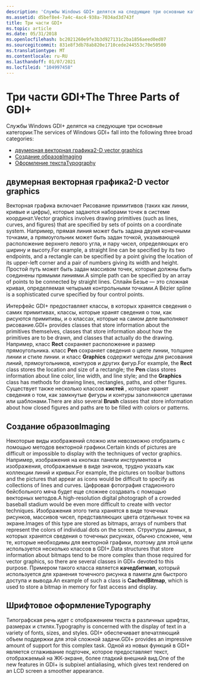```yaml
---
description: 'Службы Windows GDI+ делятся на следующие три основные категории:'
ms.assetid: d5bef8e4-7a4c-4ac4-938a-7034ad3d743f
title: Три части GDI+
ms.topic: article
ms.date: 05/31/2018
ms.openlocfilehash: bc2021260e9fe3b3d927131c2ba1856aeed0ed07
ms.sourcegitcommit: 831e8f3db78ab820e1710cede244553c70e50500
ms.translationtype: MT
ms.contentlocale: ru-RU
ms.lasthandoff: 01/07/2021
ms.locfileid: "104997458"
---
```

# <a name="the-three-parts-of-gdi"></a><span data-ttu-id="18aa0-103">Три части GDI+</span><span class="sxs-lookup"><span data-stu-id="18aa0-103">The Three Parts of GDI+</span></span>

<span data-ttu-id="18aa0-104">Службы Windows GDI+ делятся на следующие три основные категории:</span><span class="sxs-lookup"><span data-stu-id="18aa0-104">The services of Windows GDI+ fall into the following three broad categories:</span></span>

-   [<span data-ttu-id="18aa0-105">двумерная векторная графика</span><span class="sxs-lookup"><span data-stu-id="18aa0-105">2-D vector graphics</span></span>](#2-d-vector-graphics)
-   [<span data-ttu-id="18aa0-106">Создание образов</span><span class="sxs-lookup"><span data-stu-id="18aa0-106">Imaging</span></span>](#imaging)
-   [<span data-ttu-id="18aa0-107">Оформление текста</span><span class="sxs-lookup"><span data-stu-id="18aa0-107">Typography</span></span>](#typography)

## <a name="2-d-vector-graphics"></a><span data-ttu-id="18aa0-108">двумерная векторная графика</span><span class="sxs-lookup"><span data-stu-id="18aa0-108">2-D vector graphics</span></span>

<span data-ttu-id="18aa0-109">Векторная графика включает Рисование примитивов (таких как линии, кривые и цифры), которые задаются наборами точек в системе координат.</span><span class="sxs-lookup"><span data-stu-id="18aa0-109">Vector graphics involves drawing primitives (such as lines, curves, and figures) that are specified by sets of points on a coordinate system.</span></span> <span data-ttu-id="18aa0-110">Например, прямая линия может быть задана двумя конечными точками, а прямоугольник может быть задан точкой, указывающей расположение верхнего левого угла, и пару чисел, определяющих его ширину и высоту.</span><span class="sxs-lookup"><span data-stu-id="18aa0-110">For example, a straight line can be specified by its two endpoints, and a rectangle can be specified by a point giving the location of its upper-left corner and a pair of numbers giving its width and height.</span></span> <span data-ttu-id="18aa0-111">Простой путь может быть задан массивом точек, которые должны быть соединены прямыми линиями.</span><span class="sxs-lookup"><span data-stu-id="18aa0-111">A simple path can be specified by an array of points to be connected by straight lines.</span></span> <span data-ttu-id="18aa0-112">Сплайн Безье — это сложная кривая, определяемая четырьмя контрольными точками.</span><span class="sxs-lookup"><span data-stu-id="18aa0-112">A Bézier spline is a sophisticated curve specified by four control points.</span></span>

<span data-ttu-id="18aa0-113">Интерфейс GDI+ предоставляет классы, в которых хранятся сведения о самих примитивах, классы, которые хранят сведения о том, как рисуются примитивы, и о классах, которые на самом деле выполняют рисование.</span><span class="sxs-lookup"><span data-stu-id="18aa0-113">GDI+ provides classes that store information about the primitives themselves, classes that store information about how the primitives are to be drawn, and classes that actually do the drawing.</span></span> <span data-ttu-id="18aa0-114">Например, класс **Rect** сохраняет расположение и размер прямоугольника. класс **Pen** сохраняет сведения о цвете линии, толщине линии и стиле линии. и класс **Graphics** содержит методы для рисования линий, прямоугольников, контуров и других фигур.</span><span class="sxs-lookup"><span data-stu-id="18aa0-114">For example, the **Rect** class stores the location and size of a rectangle; the **Pen** class stores information about line color, line width, and line style; and the **Graphics** class has methods for drawing lines, rectangles, paths, and other figures.</span></span> <span data-ttu-id="18aa0-115">Существует также несколько классов **кистей** , которые хранят сведения о том, как замкнутые фигуры и контуры заполняются цветами или шаблонами.</span><span class="sxs-lookup"><span data-stu-id="18aa0-115">There are also several **Brush** classes that store information about how closed figures and paths are to be filled with colors or patterns.</span></span>

## <a name="imaging"></a><span data-ttu-id="18aa0-116">Создание образов</span><span class="sxs-lookup"><span data-stu-id="18aa0-116">Imaging</span></span>

<span data-ttu-id="18aa0-117">Некоторые виды изображений сложно или невозможно отобразить с помощью методов векторной графики.</span><span class="sxs-lookup"><span data-stu-id="18aa0-117">Certain kinds of pictures are difficult or impossible to display with the techniques of vector graphics.</span></span> <span data-ttu-id="18aa0-118">Например, изображения на кнопках панели инструментов и изображения, отображаемые в виде значков, трудно указать как коллекции линий и кривых.</span><span class="sxs-lookup"><span data-stu-id="18aa0-118">For example, the pictures on toolbar buttons and the pictures that appear as icons would be difficult to specify as collections of lines and curves.</span></span> <span data-ttu-id="18aa0-119">Цифровая фотография стадионного бейсбольного мяча будет еще сложнее создавать с помощью векторных методов.</span><span class="sxs-lookup"><span data-stu-id="18aa0-119">A high-resolution digital photograph of a crowded baseball stadium would be even more difficult to create with vector techniques.</span></span> <span data-ttu-id="18aa0-120">Изображения этого типа хранятся в виде точечных рисунков, массивов чисел, представляющих цвета отдельных точек на экране.</span><span class="sxs-lookup"><span data-stu-id="18aa0-120">Images of this type are stored as bitmaps, arrays of numbers that represent the colors of individual dots on the screen.</span></span> <span data-ttu-id="18aa0-121">Структуры данных, в которых хранятся сведения о точечных рисунках, обычно сложнее, чем те, которые необходимы для векторной графики, поэтому для этой цели используется несколько классов в GDI+.</span><span class="sxs-lookup"><span data-stu-id="18aa0-121">Data structures that store information about bitmaps tend to be more complex than those required for vector graphics, so there are several classes in GDI+ devoted to this purpose.</span></span> <span data-ttu-id="18aa0-122">Примером такого класса является **качедбитмап**, который используется для хранения точечного рисунка в памяти для быстрого доступа и вывода.</span><span class="sxs-lookup"><span data-stu-id="18aa0-122">An example of such a class is **CachedBitmap**, which is used to store a bitmap in memory for fast access and display.</span></span>

## <a name="typography"></a><span data-ttu-id="18aa0-123">Шрифтовое оформление</span><span class="sxs-lookup"><span data-stu-id="18aa0-123">Typography</span></span>

<span data-ttu-id="18aa0-124">Типографская речь идет с отображением текста в различных шрифтах, размерах и стилях.</span><span class="sxs-lookup"><span data-stu-id="18aa0-124">Typography is concerned with the display of text in a variety of fonts, sizes, and styles.</span></span> <span data-ttu-id="18aa0-125">GDI+ обеспечивает впечатляющий объем поддержки для этой сложной задачи.</span><span class="sxs-lookup"><span data-stu-id="18aa0-125">GDI+ provides an impressive amount of support for this complex task.</span></span> <span data-ttu-id="18aa0-126">Одной из новых функций в GDI+ является сглаживание подточек, которое предоставляет текст, отображаемый на ЖК-экране, более гладкий внешний вид.</span><span class="sxs-lookup"><span data-stu-id="18aa0-126">One of the new features in GDI+ is subpixel antialiasing, which gives text rendered on an LCD screen a smoother appearance.</span></span>

 

 



